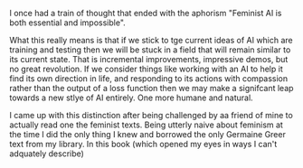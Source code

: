 I once had a train of thought that ended with the aphorism "Feminist AI is both essential and impossible". 

What this really means is that if we stick to tge current ideas of AI which are training and testing then we will be stuck in a field that will remain similar to its current state. That is incremental improvements, impressive demos, but no great revolution. If we consider things like working with an AI to help it find its own direction in life, and responding to its actions with compassion rather than the output of a loss function then we may make a signifcant leap towards a new stlye of AI entirely.
One more humane and natural.

I came up with this distinction after being challenged by aa friend of mine to actually read one the feminist texts. Being utterly naive about feminism at the time I did the only thing I knew and borrowed the only Germaine Greer text from my library. In this book (which opened my eyes in ways I can't adquately describe)

